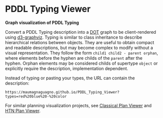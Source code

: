 # PDDL Typing Viewer
**Graph visualization of PDDL Typing**

Convert a PDDL Typing description into a [DOT](https://www.graphviz.org/doc/info/lang.html) graph to be client-rendered using [d3-graphviz](https://github.com/magjac/d3-graphviz).
Typing is similar to class inheritance to describe hierarchical relations between objects.
They are useful to obtain compact and readable descriptions, but may become complex to modify without a visual representation.
They follow the form ``child1 child2 - parent orphan``, where elements before the hyphen are childs of the ``parent`` after the hyphen.
Orphan elements may be considered childs of supertype ``object`` or explicitly require the description, implementation dependent.

Instead of typing or pasting your types, the URL can contain the description:

```
https://maumagnaguagno.github.io/PDDL_Typing_Viewer?types=red%20blue%20-%20color
```

For similar planning visualization projects, see [Classical Plan Viewer](../../../Classical_Plan_Viewer) and [HTN Plan Viewer](../../../HTN_Plan_Viewer).
